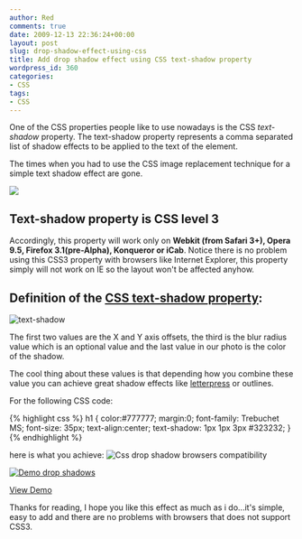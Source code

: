 ```yaml
---
author: Red
comments: true
date: 2009-12-13 22:36:24+00:00
layout: post
slug: drop-shadow-effect-using-css
title: Add drop shadow effect using CSS text-shadow property
wordpress_id: 360
categories:
- CSS
tags:
- CSS
---
```


One of the CSS properties people like to use nowadays is the CSS _text-shadow_ property. The text-shadow property represents a comma separated list of shadow effects to be applied to the text of the element.

The times when you had to use the CSS image replacement technique for a simple text shadow effect are gone.

[![](http://www.red-team-design.com/wp-content/uploads/2009/12/css-shadow.gif)](http://www.red-team-design.com/drop-shadow-effect-using-css/)

<!-- more -->

## Text-shadow property is CSS level 3

Accordingly, this property will work only on **Webkit (from Safari 3+), Opera 9.5, Firefox 3.1(pre-Alpha), Konqueror or iCab**. Notice there is no problem using this CSS3 property with browsers like Internet Explorer, this property simply will not work on IE so the layout won't be affected anyhow.

## Definition of the [CSS text-shadow property](http://www.w3.org/TR/css3-text/#text-shadow):

![text-shadow](http://www.red-team-design.com/wp-content/uploads/2009/12/text-shadow.gif)

The first two values are the X and Y axis offsets, the third is the  blur radius value which is an optional value and the last value in our photo is the color of the shadow.

The cool thing about these values is that depending how you combine these value you can achieve great shadow effects like  [letterpress](http://en.wikipedia.org/wiki/Letterpress_printing) or outlines.

For the following CSS code:

{% highlight css %}
h1 {
	color:#777777;
	margin:0;
	font-family: Trebuchet MS;
	font-size: 35px;
	text-align:center;
	text-shadow: 1px 1px 3px #323232;
}
{% endhighlight %} 

here is what you achieve:
![Css drop shadow browsers compatibility](http://www.red-team-design.com/wp-content/uploads/2009/12/browsers-compatibility.gif)

[![Demo drop shadows](http://www.red-team-design.com/wp-content/uploads/2009/12/demo.gif)](http://www.red-team-design.com/wp-content/uploads/2009/12/demo.html)

[View Demo](http://www.red-team-design.com/wp-content/uploads/2009/12/demo.html)

Thanks for reading, I hope you like this effect as much as i do...it's simple, easy to add and there are no problems with browsers that does not support CSS3.